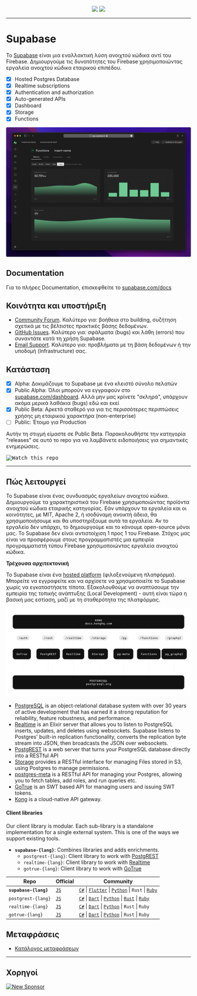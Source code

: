 <p align="center">
<img src="https://user-images.githubusercontent.com/8291514/213727234-cda046d6-28c6-491a-b284-b86c5cede25d.png#gh-light-mode-only">
<img src="https://user-images.githubusercontent.com/8291514/213727225-56186826-bee8-43b5-9b15-86e839d89393.png#gh-dark-mode-only">
</p>

---

# Supabase

To [Supabase](https://supabase.com) είναι μια εναλλακτική λύση ανοιχτού κώδικα αντί του Firebase. Δημιουργούμε τις δυνατότητες του Firebase χρησιμοποιώντας εργαλεία ανοιχτού κώδικα εταιρικού επιπέδου.

- [x] Hosted Postgres Database
- [x] Realtime subscriptions
- [x] Authentication and authorization
- [x] Auto-generated APIs
- [x] Dashboard
- [x] Storage
- [x] Functions

![Supabase Dashboard](https://raw.githubusercontent.com/supabase/supabase/master/apps/www/public/images/github/supabase-dashboard.png)

## Documentation

Για το πλήρες Documentation, επισκεφθείτε το [supabase.com/docs](https://supabase.com/docs)

## Κοινότητα και υποστήριξη

- [Community Forum](https://github.com/supabase/supabase/discussions). Καλύτερο για: βοήθεια στo building, συζήτηση σχετικά με τις βέλτιστες πρακτικές βάσης δεδομένων.
- [GitHub Issues](https://github.com/supabase/supabase/issues). Καλύτερο για: σφάλματα (bugs) και λάθη (errors) που συναντάτε κατά τη χρήση Supabase.
- [Email Support](https://supabase.com/docs/support#business-support). Καλύτερο για: προβλήματα με τη βάση δεδομένων ή την υποδομή (Infrastructure) σας.

## Κατάσταση

- [x] Alpha: Δοκιμάζουμε το Supabase με ένα κλειστό σύνολο πελατών
- [x] Public Alpha: Όλοι μπορούν να εγγραφούν στο [supabase.com/dashboard](https://supabase.com/dashboard). Αλλά μην μας κρίνετε "σκληρά", υπάρχουν ακόμα μερικά λαθάκια (bugs) εδώ και εκεί
- [x] Public Beta: Αρκετά σταθερό για για τις περισσότερες περιπτώσεις χρήσης μη εταιρικού χαρακτήρα (non-enterprise)
- [ ] Public: Έτοιμο για Production

Αυτήν τη στιγμή είμαστε σε Public Beta. Παρακολουθήστε την κατηγορία "releases" σε αυτό το repo για να λαμβάνετε ειδοποιήσεις για σημαντικές ενημερώσεις.

<kbd><img src="https://raw.githubusercontent.com/supabase/supabase/d5f7f413ab356dc1a92075cb3cee4e40a957d5b1/web/static/watch-repo.gif" alt="Watch this repo"/></kbd>

---

## Πώς λειτουργεί

Το Supabase είναι ένας συνδυασμός εργαλείων ανοιχτού κώδικα. Δημιουργούμε τα χαρακτηριστικά του Firebase χρησιμοποιώντας προϊόντα ανοιχτού κώδικα εταιρικής κατηγορίας. Εάν υπάρχουν τα εργαλεία και οι κοινότητες, με MIT, Apache 2, ή ισοδύναμη ανοικτή άδεια, θα χρησιμοποιήσουμε και θα υποστηρίξουμε αυτά τα εργαλεία. Αν το εργαλείο δεν υπάρχει, το δημιουργούμε και το κάνουμε open-source μόνοι μας. Το Supabase δεν είναι αντιστοίχιση 1 προς 1 του Firebase. Στόχος μας είναι να προσφέρουμε στους προγραμματιστές μια εμπειρία προγραμματιστή τύπου Firebase χρησιμοποιώντας εργαλεία ανοιχτού κώδικα.

**Τρέχουσα αρχιτεκτονική**

Το Supabase είναι ένα [hosted platform](https://supabase.com/dashboard) (φιλοξενούμενη πλατφόρμα). Μπορείτε να εγγραφείτε και να αρχίσετε να χρησιμοποιείτε το Supabase χωρίς να εγκαταστήσετε τίποτα. Εξακολουθούμε να αναπτύσουμε την εμπειρία της τοπικής ανάπτυξης (Local Development) - αυτή είναι τώρα η βασική μας εστίαση, μαζί με τη σταθερότητα της πλατφόρμας.

![Architecture](https://github.com/supabase/supabase/blob/master/apps/docs/public/img/supabase-architecture.svg)

- [PostgreSQL](https://www.postgresql.org/) is an object-relational database system with over 30 years of active development that has earned it a strong reputation for reliability, feature robustness, and performance.
- [Realtime](https://github.com/supabase/realtime) is an Elixir server that allows you to listen to PostgreSQL inserts, updates, and deletes using websockets. Supabase listens to Postgres' built-in replication functionality, converts the replication byte stream into JSON, then broadcasts the JSON over websockets.
- [PostgREST](http://postgrest.org/) is a web server that turns your PostgreSQL database directly into a RESTful API
- [Storage](https://github.com/supabase/storage-api) provides a RESTful interface for managing Files stored in S3, using Postgres to manage permissions.
- [postgres-meta](https://github.com/supabase/postgres-meta) is a RESTful API for managing your Postgres, allowing you to fetch tables, add roles, and run queries etc.
- [GoTrue](https://github.com/netlify/gotrue) is an SWT based API for managing users and issuing SWT tokens.
- [Kong](https://github.com/Kong/kong) is a cloud-native API gateway.

#### Client libraries

Our client library is modular. Each sub-library is a standalone implementation for a single external system. This is one of the ways we support existing tools.

- **`supabase-{lang}`**: Combines libraries and adds enrichments.
  - `postgrest-{lang}`: Client library to work with [PostgREST](https://github.com/postgrest/postgrest)
  - `realtime-{lang}`: Client library to work with [Realtime](https://github.com/supabase/realtime)
  - `gotrue-{lang}`: Client library to work with [GoTrue](https://github.com/netlify/gotrue)

| Repo                  | Official                                         | Community                                                                                                                                                                                                                                                                        |
| --------------------- | ------------------------------------------------ | -------------------------------------------------------------------------------------------------------------------------------------------------------------------------------------------------------------------------------------------------------------------------------- |
| **`supabase-{lang}`** | [`JS`](https://github.com/supabase/supabase-js)  | [`C#`](https://github.com/supabase/supabase-csharp) \| [`Flutter`](https://github.com/supabase/supabase-flutter) \| [`Python`](https://github.com/supabase/supabase-py) \| `Rust` \| [`Ruby`](https://github.com/supabase/supabase-rb)                                           |
| `postgrest-{lang}`    | [`JS`](https://github.com/supabase/postgrest-js) | [`C#`](https://github.com/supabase/postgrest-csharp) \| [`Dart`](https://github.com/supabase/postgrest-dart) \| [`Python`](https://github.com/supabase/postgrest-py) \| [`Rust`](https://github.com/supabase/postgrest-rs) \| [`Ruby`](https://github.com/supabase/postgrest-rb) |
| `realtime-{lang}`     | [`JS`](https://github.com/supabase/realtime-js)  | [`C#`](https://github.com/supabase/realtime-csharp) \| [`Dart`](https://github.com/supabase/realtime-dart) \| [`Python`](https://github.com/supabase/realtime-py) \| `Rust` \| `Ruby`                                                                                            |
| `gotrue-{lang}`       | [`JS`](https://github.com/supabase/gotrue-js)    | [`C#`](https://github.com/supabase/gotrue-csharp) \| [`Dart`](https://github.com/supabase/gotrue-dart) \| [`Python`](https://github.com/supabase/gotrue-py) \| `Rust` \| `Ruby`                                                                                                  |

<!--- Remove this list if you're traslating to another language, it's hard to keep updated across multiple files-->
<!--- Keep only the link to the list of translation files-->

## Μεταφράσεις

- [Κατάλογος μεταφράσεων](/i18n/languages.md) <!--- Keep only this -->

---

## Χορηγοί

[![New Sponsor](https://user-images.githubusercontent.com/10214025/90518111-e74bbb00-e198-11ea-8f88-c9e3c1aa4b5b.png)](https://github.com/sponsors/supabase)
